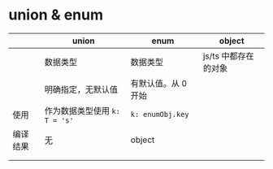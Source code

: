 # union & enum

|          | union                         | enum                | object               |
| -------- | ----------------------------- | ------------------- | -------------------- |
|          | 数据类型                      | 数据类型            | js/ts 中都存在的对象 |
|          | 明确指定，无默认值            | 有默认值。从 0 开始 |                      |
| 使用     | 作为数据类型使用 `k: T = 's'` | `k: enumObj.key`    |                      |
| 编译结果 | 无                            | object              |                      |
|          |                               |                     |                      |
|          |                               |                     |                      |
